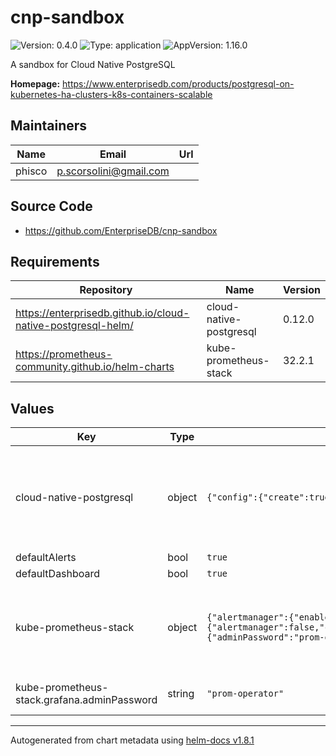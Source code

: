 # cnp-sandbox

![Version: 0.4.0](https://img.shields.io/badge/Version-0.4.0-informational?style=flat-square) ![Type: application](https://img.shields.io/badge/Type-application-informational?style=flat-square) ![AppVersion: 1.16.0](https://img.shields.io/badge/AppVersion-1.16.0-informational?style=flat-square)

A sandbox for Cloud Native PostgreSQL

**Homepage:** <https://www.enterprisedb.com/products/postgresql-on-kubernetes-ha-clusters-k8s-containers-scalable>

## Maintainers

| Name | Email | Url |
| ---- | ------ | --- |
| phisco | <p.scorsolini@gmail.com> |  |

## Source Code

* <https://github.com/EnterpriseDB/cnp-sandbox>

## Requirements

| Repository | Name | Version |
|------------|------|---------|
| https://enterprisedb.github.io/cloud-native-postgresql-helm/ | cloud-native-postgresql | 0.12.0 |
| https://prometheus-community.github.io/helm-charts | kube-prometheus-stack | 32.2.1 |

## Values

| Key | Type | Default | Description |
|-----|------|---------|-------------|
| cloud-native-postgresql | object | `{"config":{"create":true,"data":{"MONITORING_QUERIES_CONFIGMAP":"default-monitoring-queries"}},"enabled":true}` | here you can pass the whole values directly to the cloud-native-postgresql chart |
| defaultAlerts | bool | `true` |  |
| defaultDashboard | bool | `true` |  |
| kube-prometheus-stack | object | `{"alertmanager":{"enabled":true},"defaultRules":{"create":true,"rules":{"alertmanager":false,"configReloaders":false,"etcd":false,"general":false,"k8s":true,"kubeApiserver":false,"kubeApiserverAvailability":false,"kubeApiserverSlos":false,"kubePrometheusGeneral":false,"kubePrometheusNodeRecording":false,"kubeProxy":false,"kubeScheduler":false,"kubeStateMetrics":false,"kubelet":true,"kubernetesApps":false,"kubernetesResources":false,"kubernetesStorage":false,"kubernetesSystem":false,"network":false,"node":true,"nodeExporterAlerting":false,"nodeExporterRecording":true,"prometheus":false,"prometheusOperator":false}},"enabled":true,"grafana":{"adminPassword":"prom-operator","defaultDashboardsEnabled":false,"enabled":true},"kubeControllerManager":{"enabled":false},"nodeExporter":{"enabled":false},"prometheus":{"prometheusSpec":{"podMonitorSelectorNilUsesHelmValues":false,"probeSelectorNilUsesHelmValues":false,"ruleSelectorNilUsesHelmValues":false,"serviceMonitorSelectorNilUsesHelmValues":false}}}` | here you can pass the whole values directly to the kube-prometheus-stack chart |
| kube-prometheus-stack.grafana.adminPassword | string | `"prom-operator"` | the grafana admin password |

----------------------------------------------
Autogenerated from chart metadata using [helm-docs v1.8.1](https://github.com/norwoodj/helm-docs/releases/v1.8.1)
